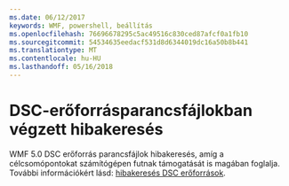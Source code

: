 ```yaml
---
ms.date: 06/12/2017
keywords: WMF, powershell, beállítás
ms.openlocfilehash: 76696678295c5ac49516c830ced87afcf0a1fb10
ms.sourcegitcommit: 54534635eedacf531d8d6344019dc16a50b8b441
ms.translationtype: MT
ms.contentlocale: hu-HU
ms.lasthandoff: 05/16/2018
---
```

# <a name="dsc-resource-script-debugging"></a>DSC-erőforrásparancsfájlokban végzett hibakeresés

WMF 5.0 DSC erőforrás parancsfájlok hibakeresés, amíg a célcsomópontokat számítógépen futnak támogatását is magában foglalja.
További információkért lásd: [hibakeresés DSC erőforrások](https://msdn.microsoft.com/powershell/dsc/debugresource).
